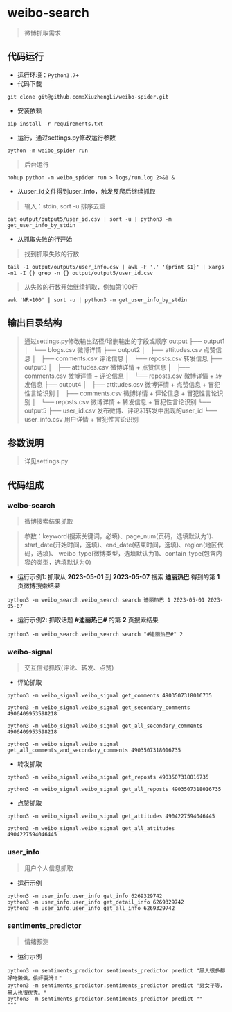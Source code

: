 # weibo-search
> 微博抓取需求

## 代码运行
* 运行环境：`Python3.7+`
* 代码下载
```
git clone git@github.com:XiuzhengLi/weibo-spider.git
```
* 安装依赖
```
pip install -r requirements.txt
```
* 运行，通过settings.py修改运行参数
```
python -m weibo_spider run
```
> 后台运行
```
nohup python -m weibo_spider run > logs/run.log 2>&1 &
```
* 从user_id文件得到user_info，触发反爬后继续抓取
> 输入：stdin, sort -u 排序去重
```
cat output/output5/user_id.csv | sort -u | python3 -m get_user_info_by_stdin
```
* 从抓取失败的行开始
> 找到抓取失败的行数
```
tail -1 output/output5/user_info.csv | awk -F ',' '{print $1}' | xargs -n1 -I {} grep -n {} output/output5/user_id.csv
```
> 从失败的行数开始继续抓取，例如第100行
```
awk 'NR>100' | sort -u | python3 -m get_user_info_by_stdin
```

## 输出目录结构
> 通过settings.py修改输出路径/增删输出的字段或顺序
output
├── output1
│   └── blogs.csv     微博详情
├── output2
│   ├── attitudes.csv 点赞信息
│   ├── comments.csv  评论信息
│   └── reposts.csv   转发信息
├── output3
│   ├── attitudes.csv 微博详情 + 点赞信息
│   ├── comments.csv  微博详情 + 评论信息
│   └── reposts.csv   微博详情 + 转发信息
├── output4
│   ├── attitudes.csv 微博详情 + 点赞信息 + 冒犯性言论识别
│   ├── comments.csv  微博详情 + 评论信息 + 冒犯性言论识别
│   └── reposts.csv   微博详情 + 转发信息 + 冒犯性言论识别
└── output5
    ├── user_id.csv   发布微博、评论和转发中出现的user_id
    └── user_info.csv 用户详情 + 冒犯性言论识别

## 参数说明
> 详见settings.py

## 代码组成
### weibo-search
> 微博搜索结果抓取

> 参数：keyword(搜索关键词，必填)、page_num(页码，选填默认为1)、
> start_date(开始时间，选填)、end_date(结束时间，选填)、region(地区代码，选填)、
> weibo_type(微博类型，选填默认为1)、contain_type(包含内容的类型，选填默认为0)
* 运行示例1: 抓取从 **2023-05-01** 到 **2023-05-07** 搜索 **迪丽热巴** 得到的第 **1** 页微博搜索结果
```
python3 -m weibo_search.weibo_search search 迪丽热巴 1 2023-05-01 2023-05-07
```
* 运行示例2: 抓取话题 **#迪丽热巴#** 的第 **2** 页搜索结果
```
python3 -m weibo_search.weibo_search search "#迪丽热巴#" 2
```
### weibo-signal
> 交互信号抓取(评论、转发、点赞)
* 评论抓取
```
python3 -m weibo_signal.weibo_signal get_comments 4903507318016735

python3 -m weibo_signal.weibo_signal get_secondary_comments 4906409953598218

python3 -m weibo_signal.weibo_signal get_all_secondary_comments 4906409953598218

python3 -m weibo_signal.weibo_signal get_all_comments_and_secondary_comments 4903507318016735

```
* 转发抓取
```
python3 -m weibo_signal.weibo_signal get_reposts 4903507318016735

python3 -m weibo_signal.weibo_signal get_all_reposts 4903507318016735
```
* 点赞抓取
```
python3 -m weibo_signal.weibo_signal get_attitudes 4904227594046445

python3 -m weibo_signal.weibo_signal get_all_attitudes 4904227594046445
```
### user_info
> 用户个人信息抓取
* 运行示例
```
python3 -m user_info.user_info get_info 6269329742
python3 -m user_info.user_info get_detail_info 6269329742
python3 -m user_info.user_info get_all_info 6269329742
```
### sentiments_predictor
> 情绪预测
* 运行示例
```
python3 -m sentiments_predictor.sentiments_predictor predict "黑人很多都好吃懒做，偷奸耍滑！"
python3 -m sentiments_predictor.sentiments_predictor predict "男女平等，黑人也很优秀。"
python3 -m sentiments_predictor.sentiments_predictor predict ""
"""
```
